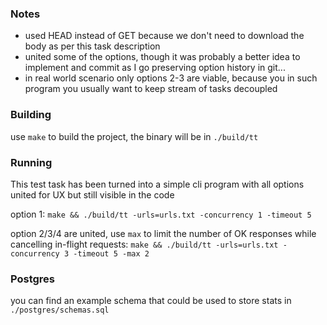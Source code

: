 ### Notes
- used HEAD instead of GET because we don't need to download the body as per this task description
- united some of the options, though it was probably a better idea to implement and commit as I go preserving option history in git... 
- in real world scenario only options 2-3 are viable, because you in such program you usually want to keep stream of tasks decoupled

### Building

use `make` to build the project, the binary will be in `./build/tt`

### Running

This test task has been turned into a simple cli program with all options united for UX but still visible in the code

option 1:
`make && ./build/tt -urls=urls.txt -concurrency 1 -timeout 5`

option 2/3/4 are united, use `max` to limit the number of OK responses while cancelling in-flight requests:
`make && ./build/tt -urls=urls.txt -concurrency 3 -timeout 5 -max 2`

### Postgres

you can find an example schema that could be used to store stats in `./postgres/schemas.sql`